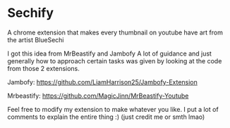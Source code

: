 # Sechify
A chrome extension that makes every thumbnail on youtube have art from the artist BlueSechi

I got this idea from MrBeastify and Jambofy
A lot of guidance and just generally how to approach certain tasks was given by looking at the code from those 2 extensions.

Jambofy: https://github.com/LiamHarrison25/Jambofy-Extension

Mrbeastify: https://github.com/MagicJinn/MrBeastify-Youtube

Feel free to modify my extension to make whatever you like. I put a lot of comments to explain the entire thing :) (just credit me or smth lmao)
